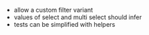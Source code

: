 - allow a custom filter variant
- values of select and multi select should infer
- tests can be simplified with helpers

